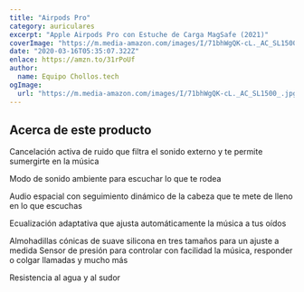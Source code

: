 ```yaml
---
title: "Airpods Pro"
category: auriculares
excerpt: "Apple Airpods Pro con Estuche de Carga MagSafe (2021)"
coverImage: "https://m.media-amazon.com/images/I/71bhWgQK-cL._AC_SL1500_.jpg"
date: "2020-03-16T05:35:07.322Z"
enlace: https://amzn.to/31rPoUf
author:
  name: Equipo Chollos.tech
ogImage:
  url: "https://m.media-amazon.com/images/I/71bhWgQK-cL._AC_SL1500_.jpg"
---
```


<h2 id="acerca-de-este-producto">Acerca de este producto</h2>
<p>Cancelación activa de ruido que filtra el sonido externo y te permite sumergirte en la música</p>
<p>Modo de sonido ambiente para escuchar lo que te rodea</p>
<p>Audio espacial con seguimiento dinámico de la cabeza que te mete de lleno en lo que escuchas</p>
<p>Ecualización adaptativa que ajusta automáticamente la música a tus oídos</p>
<p>Almohadillas cónicas de suave silicona en tres tamaños para un ajuste a medida
Sensor de presión para controlar con facilidad la música, responder o colgar llamadas y mucho más</p>
<p>Resistencia al agua y al sudor</p>
